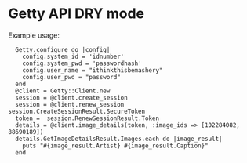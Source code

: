 # Getty API DRY mode
Example usage:

      Getty.configure do |config|
        config.system_id = 'idnumber'
        config.system_pwd = 'passwordhash'
        config.user_name = "ithinkthisbemashery"
        config.user_pwd = "password"
      end
      @client = Getty::Client.new
      session = @client.create_session
      session = @client.renew_session session.CreateSessionResult.SecureToken
      token =  session.RenewSessionResult.Token
      details = @client.image_details(token, :image_ids => [102284082, 88690189])
      details.GetImageDetailsResult.Images.each do |image_result|
        puts "#{image_result.Artist} #{image_result.Caption}"
      end
